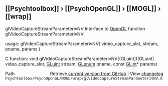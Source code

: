 ## [[Psychtoolbox]] &#8250; [[PsychOpenGL]] &#8250; [[MOGL]] &#8250; [[wrap]]

glVideoCaptureStreamParameterivNV  Interface to [OpenGL](OpenGL) function glVideoCaptureStreamParameterivNV  
  
usage:  glVideoCaptureStreamParameterivNV( video\_capture\_slot, stream, pname, params )  
  
C function:  void glVideoCaptureStreamParameterivNV[(GLuint]((GLuint) video\_capture\_slot, [GLuint](GLuint) stream, [GLenum](GLenum) pname, const [GLint](GLint)\* params)  




<div class="code_header" style="text-align:right;">
  <span style="float:left;">Path&nbsp;&nbsp;</span> <span class="counter">Retrieve <a href=
  "https://raw.github.com/Psychtoolbox-3/Psychtoolbox-3/beta/Psychtoolbox/PsychOpenGL/MOGL/wrap/glVideoCaptureStreamParameterivNV.m">current version from GitHub</a> | View <a href=
  "https://github.com/Psychtoolbox-3/Psychtoolbox-3/commits/beta/Psychtoolbox/PsychOpenGL/MOGL/wrap/glVideoCaptureStreamParameterivNV.m">changelog</a></span>
</div>
<div class="code">
  <code>Psychtoolbox/PsychOpenGL/MOGL/wrap/glVideoCaptureStreamParameterivNV.m</code>
</div>

